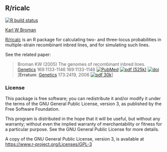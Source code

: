 ## R/ricalc

[![R build status](https://github.com/kbroman/ricalc/workflows/R-CMD-check/badge.svg)](https://github.com/kbroman/ricalc/actions)

[Karl W Broman](https://kbroman.org)

[R/ricalc](https://github.com/kbroman/ricalc) is an R package for
calculating two- and three-locus probabilities in multiple-strain
recombinant inbred lines, and for simulating such lines.

See the related paper:

> Broman KW (2005) The genomes of recombinant inbred lines.
> [Genetics](https://www.genetics.org/) 169:1133-1146
> 169:1133-1146
> [![PubMed](https://kbroman.org/pages/icons16/pubmed-icon.png)](https://www.ncbi.nlm.nih.gov/pubmed/15545647)
> [![pdf (525k)](https://kbroman.org/pages/icons16/pdf-icon.png)](https://www.genetics.org/content/genetics/169/2/1133.full.pdf)
> [![doi](https://kbroman.org/pages/icons16/doi-icon.png)](https://doi.org/10.1534/genetics.104.035212)
> [**Erratum**: [Genetics](https://www.genetics.org) 173:2419, 2006
> [![pdf 30k](https://kbroman.org/pages/icons16/pdf-icon.png)](https://www.genetics.org/content/genetics/173/4/2419.full.pdf)\]


### License

This package is free software; you can redistribute it and/or modify it
under the terms of the GNU General Public License, version 3, as
published by the Free Software Foundation.

This program is distributed in the hope that it will be useful, but
without any warranty; without even the implied warranty of
merchantability or fitness for a particular purpose.  See the GNU
General Public License for more details.

A copy of the GNU General Public License, version 3, is available at
<https://www.r-project.org/Licenses/GPL-3>
